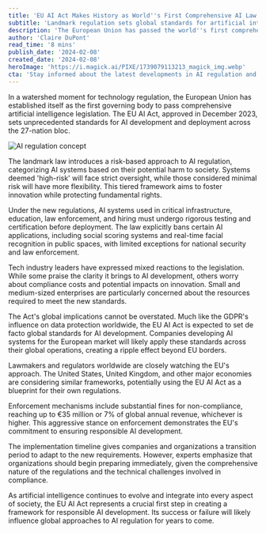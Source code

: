 ```yaml
---
title: 'EU AI Act Makes History as World''s First Comprehensive AI Law'
subtitle: 'Landmark regulation sets global standards for artificial intelligence'
description: 'The European Union has passed the world''s first comprehensive AI regulation, setting new standards for AI development and deployment. The EU AI Act introduces a risk-based approach to oversight, with strict requirements for high-risk systems and explicit bans on certain applications. The law''s global influence could mirror that of GDPR, potentially shaping AI development worldwide.'
author: 'Claire DuPont'
read_time: '8 mins'
publish_date: '2024-02-08'
created_date: '2024-02-08'
heroImage: 'https://i.magick.ai/PIXE/1739079113213_magick_img.webp'
cta: 'Stay informed about the latest developments in AI regulation and technology policy by following us on LinkedIn. Join our community of tech professionals and policy experts for in-depth analysis and breaking news.'
---
```


In a watershed moment for technology regulation, the European Union has established itself as the first governing body to pass comprehensive artificial intelligence legislation. The EU AI Act, approved in December 2023, sets unprecedented standards for AI development and deployment across the 27-nation bloc.

![AI regulation concept](https://i.magick.ai/PIXE/1739079113216_magick_img.webp)

The landmark law introduces a risk-based approach to AI regulation, categorizing AI systems based on their potential harm to society. Systems deemed 'high-risk' will face strict oversight, while those considered minimal risk will have more flexibility. This tiered framework aims to foster innovation while protecting fundamental rights.

Under the new regulations, AI systems used in critical infrastructure, education, law enforcement, and hiring must undergo rigorous testing and certification before deployment. The law explicitly bans certain AI applications, including social scoring systems and real-time facial recognition in public spaces, with limited exceptions for national security and law enforcement.

Tech industry leaders have expressed mixed reactions to the legislation. While some praise the clarity it brings to AI development, others worry about compliance costs and potential impacts on innovation. Small and medium-sized enterprises are particularly concerned about the resources required to meet the new standards.

The Act's global implications cannot be overstated. Much like the GDPR's influence on data protection worldwide, the EU AI Act is expected to set de facto global standards for AI development. Companies developing AI systems for the European market will likely apply these standards across their global operations, creating a ripple effect beyond EU borders.

Lawmakers and regulators worldwide are closely watching the EU's approach. The United States, United Kingdom, and other major economies are considering similar frameworks, potentially using the EU AI Act as a blueprint for their own regulations.

Enforcement mechanisms include substantial fines for non-compliance, reaching up to €35 million or 7% of global annual revenue, whichever is higher. This aggressive stance on enforcement demonstrates the EU's commitment to ensuring responsible AI development.

The implementation timeline gives companies and organizations a transition period to adapt to the new requirements. However, experts emphasize that organizations should begin preparing immediately, given the comprehensive nature of the regulations and the technical challenges involved in compliance.

As artificial intelligence continues to evolve and integrate into every aspect of society, the EU AI Act represents a crucial first step in creating a framework for responsible AI development. Its success or failure will likely influence global approaches to AI regulation for years to come.